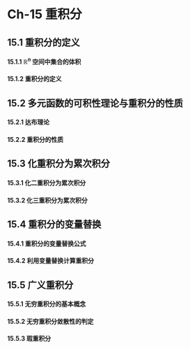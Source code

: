 # Ch-15  重积分

## 15.1  重积分的定义

#### 15.1.1  $\mathbb{R}^n$ 空间中集合的体积



#### 15.1.2  重积分的定义





## 15.2  多元函数的可积性理论与重积分的性质

#### 15.2.1  达布理论



#### 15.2.2  重积分的性质





## 15.3  化重积分为累次积分

#### 15.3.1  化二重积分为累次积分



#### 15.3.2  化三重积分为累次积分





## 15.4  重积分的变量替换

#### 15.4.1  重积分的变量替换公式



#### 15.4.2  利用变量替换计算重积分





## 15.5  广义重积分

#### 15.5.1  无穷重积分的基本概念





#### 15.5.2  无穷重积分敛散性的判定





#### 15.5.3  瑕重积分


